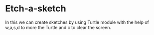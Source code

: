 # Etch-a-sketch
In this we can create sketches by using Turtle module  with the help of w,a,s,d to more the Turtle and c to clear the screen.
